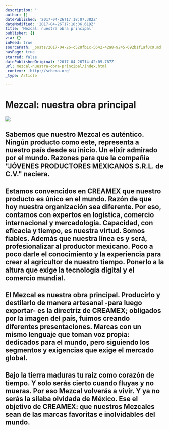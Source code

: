 ```yaml
---
description: ''
author: []
datePublished: '2017-04-26T17:18:07.382Z'
dateModified: '2017-04-26T17:18:06.619Z'
title: 'Mezcal: nuestra obra principal'
publisher: {}
via: {}
inFeed: true
sourcePath: _posts/2017-04-26-c528fb1c-5642-42a8-9245-692b1f1af0c9.md
hasPage: true
starred: false
datePublishedOriginal: '2017-04-26T14:42:09.787Z'
url: mezcal-nuestra-obra-principal/index.html
_context: 'http://schema.org'
_type: Article

---
```

# Mezcal: nuestra obra principal
![](https://the-grid-user-content.s3-us-west-2.amazonaws.com/6100583a-0704-4905-8f69-c4cc525b0f24.jpg)

## **Sabemos** que nuestro Mezcal es auténtico. Ningún producto como este, representa a nuestro país desde su inicio. Un elixir admirado por el mundo. Razones para que la compañía "JÓVENES PRODUCTORES MEXICANOS S.R.L. de C.V." naciera.

## **Estamos** convencidos en CREAMEX que nuestro producto es único en el mundo. Razón de que hoy nuestra organización sea diferente. Por eso, contamos con expertos en logística, comercio internacional y mercadología. Capacidad, con eficacia y tiempo, es nuestra virtud. Somos fiables. Además que nuestra línea es y será, profesionalizar al productor mexicano. Poco a poco darle el conocimiento y la experiencia para crear al agricultor de nuestro tiempo. Ponerlo a la altura que exige la tecnología digital y el comercio mundial.

## **El** Mezcal es nuestra obra principal. Producirlo y destilarlo de manera artesanal -para luego exportar- es la directriz de CREAMEX; obligados por la imagen del país, fuimos creando diferentes presentaciones. Marcas con un mismo lenguaje que toman voz propia: dedicados para el mundo, pero siguiendo los segmentos y exigencias que exige el mercado global.

## **Bajo** la tierra maduras tu raíz como corazón de tiempo. Y solo serás cierto cuando fluyas y no mueras. Por eso Mezcal volverás a vivir. Y ya no serás la sílaba olvidada de México. Ese el objetivo de CREAMEX: que nuestros Mezcales sean de las marcas favoritas e inolvidables del mundo.